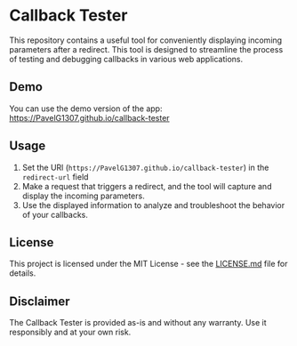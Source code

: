 # Callback Tester

This repository contains a useful tool for conveniently displaying incoming parameters after a redirect. This tool is designed to streamline the process of testing and debugging callbacks in various web applications.

## Demo
You can use the demo version of the app: https://PavelG1307.github.io/callback-tester

## Usage
1. Set the URl (`https://PavelG1307.github.io/callback-tester`) in the `redirect-url` field
2. Make a request that triggers a redirect, and the tool will capture and display the incoming parameters.
3. Use the displayed information to analyze and troubleshoot the behavior of your callbacks.

## License
This project is licensed under the MIT License - see the [LICENSE.md](LICENSE.md) file for details.

## Disclaimer
The Callback Tester is provided as-is and without any warranty. Use it responsibly and at your own risk.